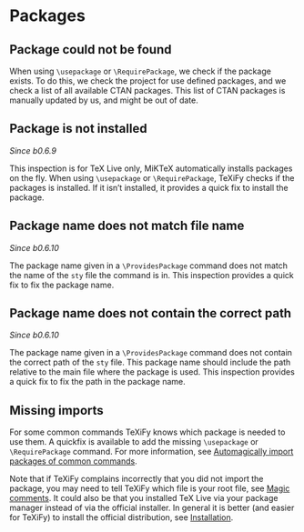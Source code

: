 # Packages


## Package could not be found
When using `\usepackage` or `\RequirePackage`, we check if the package exists.
To do this, we check the project for use defined packages, and we check a list of all available CTAN packages.
This list of CTAN packages is manually updated by us, and might be out of date.

## Package is not installed
_Since b0.6.9_

This inspection is for TeX Live only, MiKTeX automatically installs packages on the fly.
When using `\usepackage` or `\RequirePackage`, TeXiFy checks if the packages is installed.
If it isn’t installed, it provides a quick fix to install the package.

## Package name does not match file name
_Since b0.6.10_

The package name given in a `\ProvidesPackage` command does not match the name of the `sty` file the command is in.
This inspection provides a quick fix to fix the package name.

## Package name does not contain the correct path
_Since b0.6.10_

The package name given in a `\ProvidesPackage` command does not contain the correct path of the `sty` file.
This package name should include the path relative to the main file where the package is used.
This inspection provides a quick fix to fix the path in the package name.

## Missing imports

For some common commands TeXiFy knows which package is needed to use them.
A quickfix is available to add the missing `\usepackage` or `\RequirePackage` command.
For more information, see [Automagically import packages of common commands](Editing-a-LaTeX-file.md#automatic-package-importing).

Note that if TeXiFy complains incorrectly that you did not import the package, you may need to tell TeXiFy which file is your root file, see [Magic comments](Editing-a-LaTeX-file.md#magic-comments).
It could also be that you installed TeX Live via your package manager instead of via the official installer.
In general it is better (and easier for TeXiFy) to install the official distribution, see [Installation](Installation-guide.md#installing-tex-live).